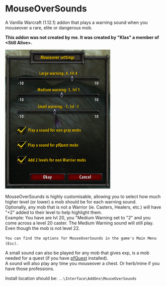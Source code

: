 # MouseOverSounds
A Vanilla Warcraft (1.12.1) addon that plays a warning sound when you mouseover a rare, elite or dangerous mob. 

**This addon was not created by me. It was created by "Klas" a member of \<Still Alive\>.**  

![MouseOverSounds](https://github.com/Lexiebean/MouseOverSounds/blob/main/Preview.png)

MouseOverSounds is highly customisable, allowing you to select how much higher level (or lower) a mob should be for each warning sound.  
Optionally, any mob that is not a Warrior (ie. Casters, Healers, etc.) will have "+2" added to their level to help highlight them.  
Example: You have are lvl 20, you "Medium Warning set to "2" and you come across a level 20 caster. The Medium Warning sound will still play. Even though the mob is not level 22.

`You can find the options for MouseOverSounds in the game's Main Menu (Esc).`

A small sound can also be played for any mob that gives exp, is a mob needed for a quest (if you have [pfQuest](http://shagu.org/pfQuest/) installed).  
A sound will also play any time you mouseover a chest. Or herb/mine if you have those professions.

Install location should be: `..\Interface\AddOns\MouseOverSounds`
